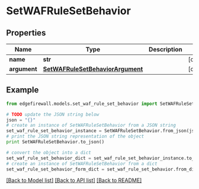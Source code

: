 # SetWAFRuleSetBehavior


## Properties
Name | Type | Description | Notes
------------ | ------------- | ------------- | -------------
**name** | **str** |  | [optional] 
**argument** | [**SetWAFRuleSetBehaviorArgument**](SetWAFRuleSetBehaviorArgument.md) |  | [optional] 

## Example

```python
from edgefirewall.models.set_waf_rule_set_behavior import SetWAFRuleSetBehavior

# TODO update the JSON string below
json = "{}"
# create an instance of SetWAFRuleSetBehavior from a JSON string
set_waf_rule_set_behavior_instance = SetWAFRuleSetBehavior.from_json(json)
# print the JSON string representation of the object
print SetWAFRuleSetBehavior.to_json()

# convert the object into a dict
set_waf_rule_set_behavior_dict = set_waf_rule_set_behavior_instance.to_dict()
# create an instance of SetWAFRuleSetBehavior from a dict
set_waf_rule_set_behavior_form_dict = set_waf_rule_set_behavior.from_dict(set_waf_rule_set_behavior_dict)
```
[[Back to Model list]](../README.md#documentation-for-models) [[Back to API list]](../README.md#documentation-for-api-endpoints) [[Back to README]](../README.md)


